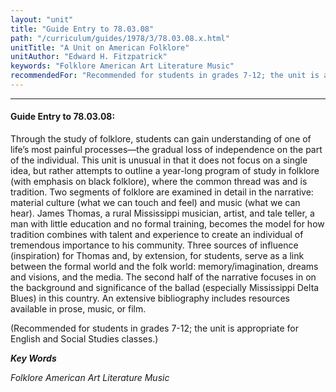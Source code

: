 ```yaml
---
layout: "unit"
title: "Guide Entry to 78.03.08"
path: "/curriculum/guides/1978/3/78.03.08.x.html"
unitTitle: "A Unit on American Folklore"
unitAuthor: "Edward H. Fitzpatrick"
keywords: "Folklore American Art Literature Music"
recommendedFor: "Recommended for students in grades 7-12; the unit is appropriate for English and Social Studies classes."
---
```

<body>
<hr/>
<h4>
Guide Entry to 78.03.08:
</h4>
Through the study of folklore, students can gain understanding of one of life’s most painful processes—the gradual loss of independence on the part of the individual.  This unit is unusual in that it does not focus on a single idea, but rather attempts to outline a year-long program of study in folklore (with emphasis on black folklore), where the common thread was and is tradition.  Two segments of folklore are examined in detail in the narrative: material culture (what we can touch and feel) and music (what we can hear).  James Thomas, a rural Mississippi musician, artist, and tale teller, a man with little education and no formal training, becomes the model for how tradition combines with talent and experience to create an individual of tremendous importance to his community.  Three sources of influence (inspiration) for Thomas and, by extension, for students, serve as a link between the formal world and the folk world: memory/imagination, dreams and visions, and the media.  The second half of the narrative focuses in on the background and significance of the ballad (especially Mississippi Delta Blues) in this country.  An extensive bibliography includes resources available in prose, music, or film.
<p>
(Recommended for students in grades 7-12; the unit is appropriate for English and Social Studies classes.)
</p>
<p>
<b>
<i>
Key Words
</i>
</b>
<br/>
</p>
<p>
<i>
Folklore American Art Literature Music
</i>
</p>
</body>